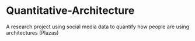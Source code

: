 Quantitative-Architecture
=========================

A research project using social media data to quantify how people are using architectures (Plazas)